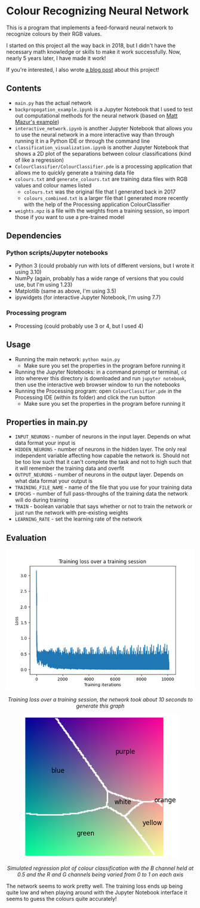 # Colour Recognizing Neural Network

This is a program that implements a feed-forward neural network to recognize colours by their RGB values.

I started on this project all the way back in 2018, but I didn't have the necessary math knowledge or skills to make it work successfully. Now, nearly 5 years later, I have made it work!

If you're interested, I also wrote [a blog post](https://callumoriley.ca/posts/neuralNetwork.html) about this project!

## Contents
- `main.py` has the actual network
- `backpropogation_example.ipynb` is a Jupyter Notebook that I used to test out computational methods for the neural network (based on [Matt Mazur's example](https://mattmazur.com/2015/03/17/a-step-by-step-backpropagation-example/))
- `interactive_network.ipynb` is another Jupyter Notebook that allows you to use the neural network in a more interactive way than through running it in a Python IDE or through the command line
- `classification_visualization.ipynb` is another Jupyter Notebook that shows a 2D plot of the separations between colour classifications (kind of like a regression)
- `ColourClassifier/ColourClassifier.pde` is a processing application that allows me to quickly generate a training data file
- `colours.txt` and `generate_colours.txt` are training data files with RGB values and colour names listed
    - `colours.txt` was the original file that I generated back in 2017
    - `colours_combined.txt` is a larger file that I generated more recently with the help of the Processing application ColourClassifier
- `weights.npz` is a file with the weights from a training session, so import those if you want to use a pre-trained model

## Dependencies

### Python scripts/Jupyter notebooks
- Python 3 (could probably run with lots of different versions, but I wrote it using 3.10)
- NumPy (again, probably has a wide range of versions that you could use, but I'm using 1.23)
- Matplotlib (same as above, I'm using 3.5)
- ipywidgets (for interactive Jupyter Notebook, I'm using 7.7)

### Processing program
- Processing (could probably use 3 or 4, but I used 4)

## Usage

- Running the main network: `python main.py`  
    - Make sure you set the properties in the program before running it  
- Running the Jupyter Notebooks: in a command prompt or terminal, `cd` into wherever this directory is downloaded and run `jupyter notebook`, then use the interactive web browser window to run the notebooks
- Running the Processing program: open `ColourClassifier.pde` in the Processing IDE (within its folder) and click the run button  
    - Make sure you set the properties in the program before running it  

## Properties in main.py

- `INPUT_NEURONS` - number of neurons in the input layer. Depends on what data format your input is
- `HIDDEN_NEURONS` - number of neurons in the hidden layer. The only real independent variable affecting how capable the network is. Should not be too low such that it can't complete the task and not to high such that it will remember the training data and overfit
- `OUTPUT_NEURONS` - number of neurons in the output layer. Depends on what data format your output is
- `TRAINING_FILE_NAME` - name of the file that you use for your training data
- `EPOCHS` - number of full pass-throughs of the training data the network will do during training
- `TRAIN` - boolean variable that says whether or not to train the network or just run the network with pre-existing weights
- `LEARNING_RATE` - set the learning rate of the network

## Evaluation

<p align="center">
  <img src="images/training_loss.png" alt="Training loss over a training session">
</p>
<p align="center"><em>Training loss over a training session, the network took about 10 seconds to generate this graph</em></p>
<p align="center">
  <img src="images/classification_map.png" alt="Simulated regression plot">
</p>
<p align="center"><em>Simulated regression plot of colour classification with the B channel held at 0.5 and the R and G channels being varied from 0 to 1 on each axis</em></p>

The network seems to work pretty well. The training loss ends up being quite low and when playing around with the Jupyter Notebook interface it seems to guess the colours quite accurately!